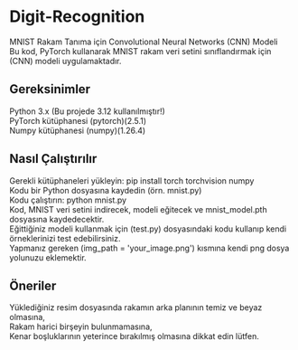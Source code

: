 # Digit-Recognition
MNIST Rakam Tanıma için  Convolutional Neural Networks (CNN) Modeli  
Bu kod, PyTorch kullanarak MNIST rakam veri setini sınıflandırmak için (CNN) modeli uygulamaktadır.  

## Gereksinimler
Python 3.x (Bu projede 3.12 kullanılmıştır!)  
PyTorch kütüphanesi (pytorch)(2.5.1)  
Numpy kütüphanesi (numpy)(1.26.4)  

## Nasıl Çalıştırılır
Gerekli kütüphaneleri yükleyin: pip install torch torchvision numpy  
Kodu bir Python dosyasına kaydedin (örn. mnist.py)  
Kodu çalıştırın: python mnist.py  
Kod, MNIST veri setini indirecek, modeli eğitecek ve mnist_model.pth dosyasına kaydedecektir.  
Eğittiğiniz modeli kullanmak için (test.py) dosyasındaki kodu kullanıp kendi örneklerinizi test edebilirsiniz.  
Yapmanız gereken (img_path = 'your_image.png') kısmına kendi png dosya yolunuzu eklemektir.  


## Öneriler
Yüklediğiniz resim dosyasında rakamın arka planının temiz ve beyaz olmasına,  
Rakam harici birşeyin bulunmamasına,  
Kenar boşluklarının yeterince bırakılmış olmasına dikkat edin lütfen.  
